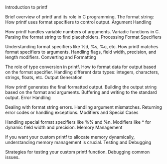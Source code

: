 Introduction to printf

Brief overview of printf and its role in C programming.
The format string: How printf uses format specifiers to control output.
Argument Handling

How printf handles variable numbers of arguments.
Variadic functions in C.
Parsing the format string to find placeholders.
Processing Format Specifiers

Understanding format specifiers like %d, %s, %c, etc.
How printf matches format specifiers to arguments.
Handling flags, field width, precision, and length modifiers.
Converting and Formatting

The role of type conversion in printf.
How to format data for output based on the format specifier.
Handling different data types: integers, characters, strings, floats, etc.
Output Generation

How printf generates the final formatted output.
Building the output string based on the format and arguments.
Buffering and writing to the standard output.
Error Handling

Dealing with format string errors.
Handling argument mismatches.
Returning error codes or handling exceptions.
Modifiers and Special Cases

Handling special format specifiers like %% and %n.
Modifiers like * for dynamic field width and precision.
Memory Management

If you want your custom printf to allocate memory dynamically, understanding memory management is crucial.
Testing and Debugging

Strategies for testing your custom printf function.
Debugging common issues.
